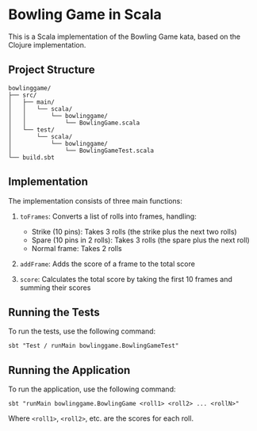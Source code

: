 # Bowling Game in Scala

This is a Scala implementation of the Bowling Game kata, based on the Clojure implementation.

## Project Structure

```
bowlinggame/
├── src/
│   ├── main/
│   │   └── scala/
│   │       └── bowlinggame/
│   │           └── BowlingGame.scala
│   └── test/
│       └── scala/
│           └── bowlinggame/
│               └── BowlingGameTest.scala
└── build.sbt
```

## Implementation

The implementation consists of three main functions:

1. `toFrames`: Converts a list of rolls into frames, handling:
   - Strike (10 pins): Takes 3 rolls (the strike plus the next two rolls)
   - Spare (10 pins in 2 rolls): Takes 3 rolls (the spare plus the next roll)
   - Normal frame: Takes 2 rolls

2. `addFrame`: Adds the score of a frame to the total score

3. `score`: Calculates the total score by taking the first 10 frames and summing their scores

## Running the Tests

To run the tests, use the following command:

```
sbt "Test / runMain bowlinggame.BowlingGameTest"
```

## Running the Application

To run the application, use the following command:

```
sbt "runMain bowlinggame.BowlingGame <roll1> <roll2> ... <rollN>"
```

Where `<roll1>`, `<roll2>`, etc. are the scores for each roll.